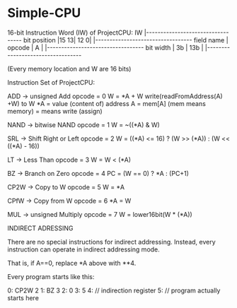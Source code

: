 # Simple-CPU
16-bit Instruction Word (IW) of ProjectCPU:
                                IW
               |----------------------------------
  bit position |15    13| 12                    0|
               |----------------------------------
    field name | opcode |           A            |
               |----------------------------------
     bit width |   3b   |          13b           |
               |----------------------------------
			   
(Every memory location and W are 16 bits)

Instruction Set of ProjectCPU:

ADD   -> unsigned Add
         opcode = 0
         W = *A + W
         write(readFromAddress(A) +W) to W
         *A = value (content of) address A = mem[A] (mem means memory)
         = means write (assign)

NAND  -> bitwise NAND
         opcode = 1
         W = ~((*A) & W)

SRL   -> Shift Right or Left
         opcode = 2
         W = ((*A) <= 16) ? (W >> (*A)) : (W << ((*A) - 16))

LT    -> Less Than
         opcode = 3
         W = W < (*A)

BZ    -> Branch on Zero
         opcode = 4
         PC = (W == 0) ? *A : (PC+1)
		 
CP2W  -> Copy to W
         opcode = 5
         W = *A

CPfW  -> Copy from W
         opcode = 6
         *A = W

MUL   -> unsigned Multiply
         opcode = 7
         W = lower16bit(W * (*A))
		 
INDIRECT ADRESSING

There are no special instructions for indirect addressing. Instead, every instruction
can operate in indirect addressing mode.

That is, if A==0, replace *A above with **4.

Every program starts like this:

0: CP2W 2
1: BZ 3
2: 0
3: 5
4: // indirection register
5: // program actually starts here
